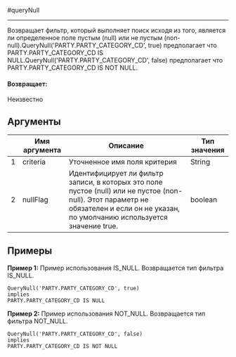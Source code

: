 #queryNull

---

Возвращает фильтр, который выполняет поиск исходя из того, является ли определенное поле пустым (null) или не пустым (non-null).QueryNull('PARTY.PARTY_CATEGORY_CD', true) предполагает что PARTY.PARTY_CATEGORY_CD IS NULL.QueryNull('PARTY.PARTY_CATEGORY_CD', false) предполагает что PARTY.PARTY_CATEGORY_CD IS NOT NULL.

#### Возвращает:

Неизвестно

## Аргументы

|  | Имя аргумента | Описание | Тип значения |
| --- | --- | --- | --- |
| 1 | criteria | Уточненное имя поля критерия | String |
| 2 | nullFlag | Идентифицирует ли фильтр записи, в которых это поле пустое (null) или не пустое (non-null). Этот параметр не обязателен и если он не указан, по умолчанию используется значение true. | boolean |

## Примеры

**Пример 1:** Пример использования IS_NULL. Возвращается тип фильтра IS_NULL.
```
QueryNull('PARTY.PARTY_CATEGORY_CD', true)
implies
PARTY.PARTY_CATEGORY_CD IS NULL
```

**Пример 2:** Пример использования NOT_NULL. Возвращается тип фильтра NOT_NULL.
```
QueryNull('PARTY.PARTY_CATEGORY_CD', false)
implies
PARTY.PARTY_CATEGORY_CD IS NOT NULL
```

